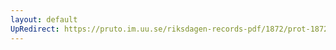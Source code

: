 ```yaml
---
layout: default
UpRedirect: https://pruto.im.uu.se/riksdagen-records-pdf/1872/prot-1872--fk--417/prot-1872--fk--417_031.pdf
---
```

